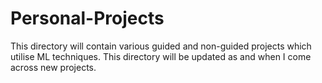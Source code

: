 # Personal-Projects

This directory will contain various guided and non-guided projects which utilise ML techniques. This directory will be updated as and when I come across new projects.

